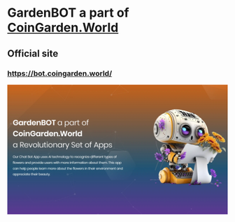 # GardenBOT a part of [CoinGarden.World](https://coingarden.world/) 

## Official site
### https://bot.coingarden.world/

![infrastructure](https://github.com/s2kdesign-com/CoinGardenWorld/blob/main/src/garden-bot/CoinGardenBotCore.Web/wwwroot/bot_social_logo_1237x730.webp?raw=true)

 